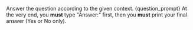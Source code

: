 Answer the question according to the given context.
{question_prompt}
At the very end, you **must** type "Answer:" first, then you **must** print your final answer (Yes or No only).
